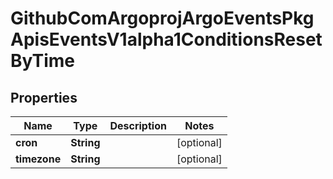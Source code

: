 

# GithubComArgoprojArgoEventsPkgApisEventsV1alpha1ConditionsResetByTime


## Properties

Name | Type | Description | Notes
------------ | ------------- | ------------- | -------------
**cron** | **String** |  |  [optional]
**timezone** | **String** |  |  [optional]



